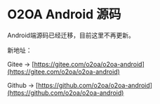 # O2OA Android 源码



Android端源码已经迁移，目前这里不再更新。



新地址：

Gitee -> [https://gitee.com/o2oa/o2oa-android](https://gitee.com/o2oa/o2oa-android)

Github -> [https://github.com/o2oa/o2oa-android](https://github.com/o2oa/o2oa-android)

